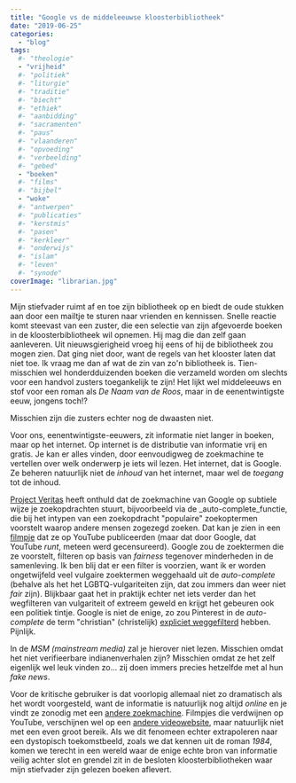```yaml
---
title: "Google vs de middeleeuwse kloosterbibliotheek"
date: "2019-06-25"
categories: 
  - "blog"
tags:
  #- "theologie"
  - "vrijheid"
  #- "politiek"
  #- "liturgie"
  #- "traditie"
  #- "biecht"
  #- "ethiek"
  #- "aanbidding"
  #- "sacramenten"
  #- "paus"
  #- "vlaanderen"
  #- "opvoeding"
  #- "verbeelding"
  #- "gebed"
  - "boeken"
  #- "films"
  #- "bijbel"
  - "woke"
  #- "antwerpen"
  #- "publicaties"
  #- "kerstmis"
  #- "pasen"
  #- "kerkleer"
  #- "onderwijs"
  #- "islam"
  #- "leven"
  #- "synode"
coverImage: "librarian.jpg"
---
```


Mijn stiefvader ruimt af en toe zijn bibliotheek op en biedt de oude stukken aan door een mailtje te sturen naar vrienden en kennissen. Snelle reactie komt steevast van een zuster, die een selectie van zijn afgevoerde boeken in de kloosterbibliotheek wil opnemen. Hij mag die dan zelf gaan aanleveren. Uit nieuwsgierigheid vroeg hij eens of hij de bibliotheek zou mogen zien. Dat ging niet door, want de regels van het klooster laten dat niet toe. Ik vraag me dan af wat de zin van zo'n bibliotheek is. Tien- misschien wel honderdduizenden boeken die verzameld worden om slechts voor een handvol zusters toegankelijk te zijn! Het lijkt wel middeleeuws en stof voor een roman als _De Naam van de Roos_, maar in de eenentwintigste eeuw, jongens toch!?   

Misschien zijn die zusters echter nog de dwaasten niet.   

Voor ons, eenentwintigste-eeuwers, zit informatie niet langer in boeken, maar op het internet. Op internet is de distributie van informatie vrij en gratis. Je kan er alles vinden, door eenvoudigweg de zoekmachine te vertellen over welk onderwerp je iets wil lezen. Het internet, dat is Google. Ze beheren natuurlijk niet de _inhoud_ van het internet, maar wel de _toegang_ tot de inhoud.   

[Project Veritas](https://www.projectveritas.com/) heeft onthuld dat de zoekmachine van Google op subtiele wijze je zoekopdrachten stuurt, bijvoorbeeld via de _auto-complete_functie, die bij het intypen van een zoekopdracht "populaire" zoekoptermen voorstelt waarop andere mensen zogezegd zoeken. Dat kan je zien in een [filmpje](https://www.projectveritas.com/video/insider-blows-whistle-exec-reveals-google-plan-to-prevent-trump-situation-in-2020-on-hidden-cam/) dat ze op YouTube publiceerden (maar dat door Google, dat YouTube _runt_, meteen werd gecensureerd). Google zou de zoektermen die ze voorstelt, filteren op basis van _fairness_ tegenover minderheden in de samenleving. Ik ben blij dat er een filter is voorzien, want ik er worden ongetwijfeld veel vulgaire zoektermen weggehaald uit de _auto-complete_ (behalve als het het LGBTQ-vulgariteiten zijn, dat zou immers dan weer niet _fair_ zijn). Blijkbaar gaat het in praktijk echter net iets verder dan het wegfilteren van vulgariteit of extreem geweld en krijgt het gebeuren ook een politiek tintje. Google is niet de enige, zo zou Pinterest in de _auto-complete_ de term "christian" (christelijk) [expliciet weggefilterd](https://reclaimthenet.org/pinterest-blacklists-christian-bible-verses-search-auto-complete/) hebben. Pijnlijk.  

In de _MSM (mainstream media)_ zal je hierover niet lezen. Misschien omdat het niet verifieerbare indianenverhalen zijn? Misschien omdat ze het zelf eigenlijk wel leuk vinden zo… zij doen immers precies hetzelfde met al hun _fake news_.  

Voor de kritische gebruiker is dat voorlopig allemaal niet zo dramatisch als het wordt voorgesteld, want de informatie is natuurlijk nog altijd _online_ en je vindt ze zonodig met een [andere zoekmachine](https://duckduckgo.com/). Filmpjes die verdwijnen op YouTube, verschijnen wel op een [andere videowebsite](https://www.bitchute.com/), maar natuurlijk niet met een even groot bereik. Als we dit fenomeen echter extrapoleren naar een dystopisch toekomstbeeld, zoals we dat kennen uit de roman _1984_, komen we terecht in een wereld waar de enige echte bron van informatie veilig achter slot en grendel zit in de besloten kloosterbibliotheken waar mijn stiefvader zijn gelezen boeken aflevert.
